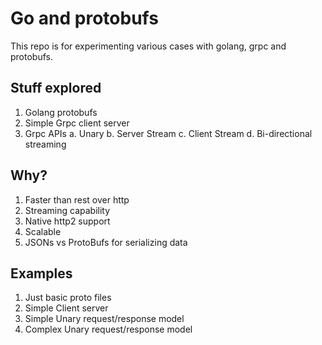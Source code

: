# Go and protobufs

This repo is for experimenting various cases with golang, grpc and protobufs.

## Stuff explored

1. Golang protobufs
2. Simple Grpc client server
3. Grpc APIs
  a. Unary
  b. Server Stream
  c. Client Stream
  d. Bi-directional streaming

## Why?

1. Faster than rest over http
2. Streaming capability
3. Native http2 support
4. Scalable
5. JSONs vs ProtoBufs for serializing data

## Examples 

1. Just basic proto files
2. Simple Client server
3. Simple Unary request/response model
4. Complex Unary request/response model